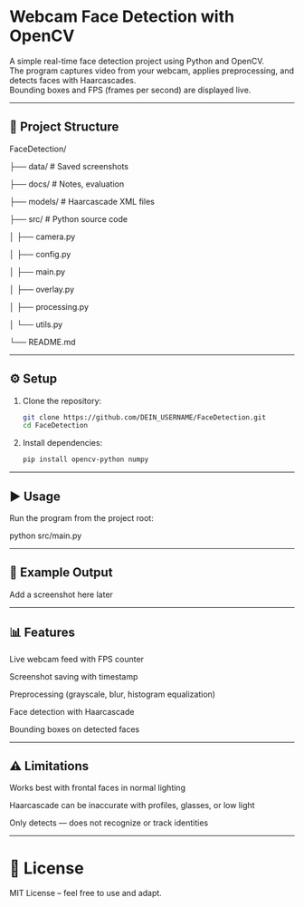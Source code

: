 # Webcam Face Detection with OpenCV

A simple real-time face detection project using Python and OpenCV.  
The program captures video from your webcam, applies preprocessing, and detects faces with Haarcascades.  
Bounding boxes and FPS (frames per second) are displayed live.

---

## 📂 Project Structure
FaceDetection/

├── data/ # Saved screenshots

├── docs/ # Notes, evaluation

├── models/ # Haarcascade XML files

├── src/ # Python source code

│ ├── camera.py

│ ├── config.py

│ ├── main.py

│ ├── overlay.py

│ ├── processing.py

│ └── utils.py

└── README.md

---

## ⚙️ Setup

1. Clone the repository:
   ```bash
   git clone https://github.com/DEIN_USERNAME/FaceDetection.git
   cd FaceDetection
2. Install dependencies:
    ```bash
   pip install opencv-python numpy

---

## ▶️ Usage
Run the program from the project root:

python src/main.py

---

## 📸 Example Output
Add a screenshot here later

---

## 📊 Features
Live webcam feed with FPS counter

Screenshot saving with timestamp

Preprocessing (grayscale, blur, histogram equalization)

Face detection with Haarcascade

Bounding boxes on detected faces

---

## ⚠️ Limitations
Works best with frontal faces in normal lighting

Haarcascade can be inaccurate with profiles, glasses, or low light

Only detects — does not recognize or track identities

---

# 📜 License
MIT License – feel free to use and adapt.



